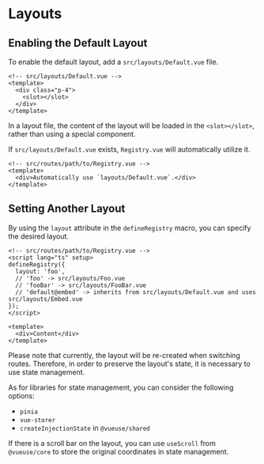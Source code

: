 # Layouts

## Enabling the Default Layout

To enable the default layout, add a `src/layouts/Default.vue` file.

```vue
<!-- src/layouts/Default.vue -->
<template>
  <div class="p-4">
    <slot></slot>
  </div>
</template>
```

In a layout file, the content of the layout will be loaded in the `<slot></slot>`, rather than using a special component.

If `src/layouts/Default.vue` exists, `Registry.vue` will automatically utilize it.

```vue
<!-- src/routes/path/to/Registry.vue -->
<template>
  <div>Automatically use `layouts/Default.vue`.</div>
</template>
```

## Setting Another Layout

By using the `layout` attribute in the `defineRegistry` macro, you can specify the desired layout.

```vue
<!-- src/routes/path/to/Registry.vue -->
<script lang="ts" setup>
defineRegistry({
  layout: 'foo',
  // 'foo' -> src/layouts/Foo.vue
  // 'fooBar' -> src/layouts/FooBar.vue
  // 'default@embed' -> inherits from src/layouts/Default.vue and uses src/layouts/Embed.vue
});
</script>

<template>
  <div>Content</div>
</template>
```

Please note that currently, the layout will be re-created when switching routes. Therefore, in order to preserve the layout's state, it is necessary to use state management.

As for libraries for state management, you can consider the following options:

- `pinia`
- `vue-storer`
- `createInjectionState` in `@vueuse/shared`

If there is a scroll bar on the layout, you can use `useScroll` from `@vueuse/core` to store the original coordinates in state management.
